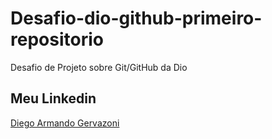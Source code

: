# Desafio-dio-github-primeiro-repositorio
Desafio de Projeto sobre Git/GitHub da Dio

## Meu Linkedin
[Diego Armando Gervazoni](https://www.linkedin.com/in/diego-armando-gervazoni-a582b6164/)
